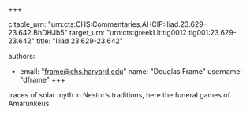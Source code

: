 +++


citable_urn: "urn:cts:CHS:Commentaries.AHCIP:Iliad.23.629-23.642.BhDHJb5"
target_urn: "urn:cts:greekLit:tlg0012.tlg001:23.629-23.642"
title: "Iliad 23.629-23.642"

authors:
- email: "frame@chs.harvard.edu"
  name: "Douglas Frame"
  username: "dframe"
+++

<p>traces of solar myth in Nestor’s traditions, here the funeral games of Amarunkeus</p>